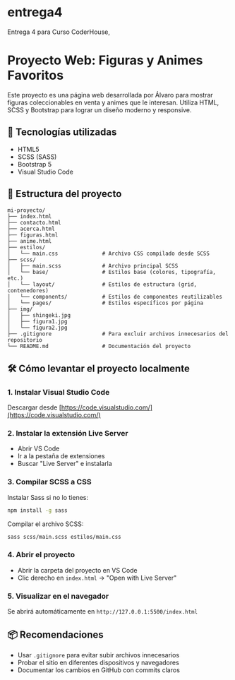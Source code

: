 # entrega4
Entrega 4 para Curso CoderHouse,

# Proyecto Web: Figuras y Animes Favoritos

Este proyecto es una página web desarrollada por Álvaro para mostrar figuras coleccionables en venta y animes que le interesan. Utiliza HTML, SCSS y Bootstrap para lograr un diseño moderno y responsive.

## 🚀 Tecnologías utilizadas
- HTML5
- SCSS (SASS)
- Bootstrap 5
- Visual Studio Code

## 📁 Estructura del proyecto
```
mi-proyecto/
├── index.html
├── contacto.html
├── acerca.html
├── figuras.html
├── anime.html
├── estilos/
│   └── main.css              # Archivo CSS compilado desde SCSS
├── scss/
│   ├── main.scss             # Archivo principal SCSS
│   └── base/                 # Estilos base (colores, tipografía, etc.)
│   └── layout/               # Estilos de estructura (grid, contenedores)
│   └── components/           # Estilos de componentes reutilizables
│   └── pages/                # Estilos específicos por página
├── img/
│   ├── shingeki.jpg
│   ├── figura1.jpg
│   └── figura2.jpg
├── .gitignore                # Para excluir archivos innecesarios del repositorio
└── README.md                 # Documentación del proyecto
```

## 🛠️ Cómo levantar el proyecto localmente

### 1. Instalar Visual Studio Code
Descargar desde [https://code.visualstudio.com/](https://code.visualstudio.com/)

### 2. Instalar la extensión Live Server
- Abrir VS Code
- Ir a la pestaña de extensiones
- Buscar "Live Server" e instalarla

### 3. Compilar SCSS a CSS
Instalar Sass si no lo tienes:
```bash
npm install -g sass
```
Compilar el archivo SCSS:
```bash
sass scss/main.scss estilos/main.css
```

### 4. Abrir el proyecto
- Abrir la carpeta del proyecto en VS Code
- Clic derecho en `index.html` → "Open with Live Server"

### 5. Visualizar en el navegador
Se abrirá automáticamente en `http://127.0.0.1:5500/index.html`

## 📦 Recomendaciones
- Usar `.gitignore` para evitar subir archivos innecesarios
- Probar el sitio en diferentes dispositivos y navegadores
- Documentar los cambios en GitHub con commits claros
